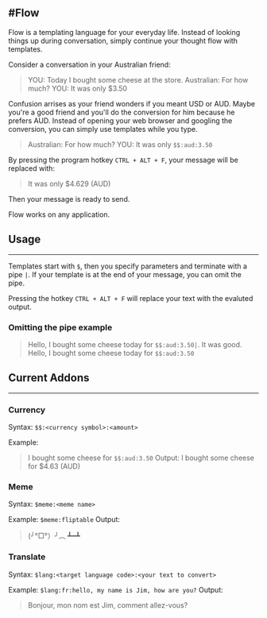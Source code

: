 #Flow
---

Flow is a templating language for your everyday life. Instead of looking things up during conversation, simply continue
your thought flow with templates.

Consider a conversation in your Australian friend:

> YOU: Today I bought some cheese at the store.
> Australian: For how much?
> YOU: It was only $3.50

Confusion arrises as your friend wonders if you meant USD or AUD.
Maybe you're a good friend and you'll do the conversion for him because he prefers AUD.
Instead of opening your web browser and googling the conversion, you can simply use templates while you type.

> Australian: For how much?
> YOU: It was only `$$:aud:3.50`

By pressing the program hotkey `CTRL + ALT + F`, your message will be replaced with:

> It was only $4.629 (AUD)

Then your message is ready to send.

Flow works on any application.


## Usage
---

Templates start with `$`, then you specify parameters and terminate with a pipe `|`. If your template is at
the end of your message, you can omit the pipe.

Pressing the hotkey `CTRL + ALT + F` will replace your text with the evaluted output.

### Omitting the pipe example
> Hello, I bought some cheese today for `$$:aud:3.50|`. It was good.
> Hello, I bought some cheese today for `$$:aud:3.50`


## Current Addons
---

### Currency

Syntax:
`$$:<currency symbol>:<amount>`

Example:
> I bought some cheese for `$$:aud:3.50`
Output:
> I bought some cheese for $4.63 (AUD)

### Meme
Syntax:
`$meme:<meme name>`

Example: 
`$meme:fliptable`
Output:
> (╯°□°）╯︵ ┻━┻

### Translate
Syntax: 
`$lang:<target language code>:<your text to convert>`

Example: 
`$lang:fr:hello, my name is Jim, how are you?`
Output: 
> Bonjour, mon nom est Jim, comment allez-vous?
